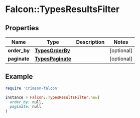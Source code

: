 # Falcon::TypesResultsFilter

## Properties

| Name | Type | Description | Notes |
| ---- | ---- | ----------- | ----- |
| **order_by** | [**TypesOrderBy**](TypesOrderBy.md) |  | [optional] |
| **paginate** | [**TypesPaginate**](TypesPaginate.md) |  | [optional] |

## Example

```ruby
require 'crimson-falcon'

instance = Falcon::TypesResultsFilter.new(
  order_by: null,
  paginate: null
)
```

